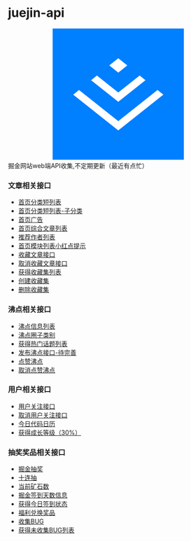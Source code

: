 # juejin-api
<div align=center>
<img src="./icon.png" style="width:300px;margin:auto">
</div>
掘金网站web端API收集,不定期更新（最近有点忙）


### 文章相关接口
- [首页分类短列表](./首页分类短列表.md)
- [首页分类短列表-子分类](./首页分类短列表-子分类.md)
- [首页广告](./首页广告.md)
- [首页综合文章列表](./首页综合文章列表.md)
- [推荐作者列表](./推荐作者列表.md)
- [首页模块列表小红点提示](./首页模块列表小红点提示.md)
- [收藏文章接口](./收藏文章接口.md)
- [取消收藏文章接口](./取消收藏文章接口.md)
- [获得收藏集列表](./获得收藏集列表.md)
- [创建收藏集](./创建收藏集.md)
- [删除收藏集](./删除收藏集.md)

### 沸点相关接口
- [沸点信息列表](./沸点信息列表.md)
- [沸点圈子类别](./沸点圈子类别.md)
- [获得热门话题列表](./获得热门话题列表.md)
- [发布沸点接口-待完善](./发布沸点接口.md)
- [点赞沸点](./点赞沸点.md)
- [取消点赞沸点](./取消点赞沸点.md)
### 用户相关接口
- [用户关注接口](./用户关注接口.md)
- [取消用户关注接口](./取消用户关注接口.md)
- [今日代码日历](./今日代码日历.md)
- [获得成长等级（30%）](./获得成长等级.md)

### 抽奖奖品相关接口
- [掘金抽奖](./掘金抽奖.md)
- [十连抽](./十连抽.md)
- [当前矿石数](./当前矿石数.md)
- [掘金签到天数信息](./掘金签到天数信息.md)
- [获得今日签到状态](./获得今日签到状态.md)
- [福利兑换奖品](./福利兑换奖品.md)
- [收集BUG](./收集BUG.md)
- [获得未收集BUG列表](./获得未收集BUG列表.md)